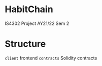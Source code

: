 # HabitChain
IS4302 Project AY21/22 Sem 2

# Structure
`client` frontend
`contracts` Solidity contracts
